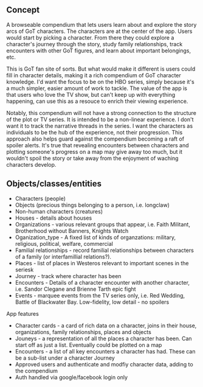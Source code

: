 ## Concept
A browseable compendium that lets users learn about and explore the story arcs of GoT characters. The characters are at the center of the app. Users would start by picking a character. From there they could explore a character's journey through the story, study family relationships, track encounters with other GoT figures, and learn about important belongings, etc. 

This is GoT fan site of sorts. But what would make it different is users could fill in character details, making it a rich compendium of GoT character knowledge. I'd want the focus to be on the HBO series, simply because it's a much simpler, easier amount of work to tackle. The value of the app is that users who love the TV show, but can't keep up with everything happening, can use this as a resouce to enrich their viewing experience.

Notably, this compendium will not have a strong connection to the structure of the plot or TV series. It is intended to be a non-linear experience. I don't want it to track the narrative threads in the series. I want the characters as individuals to be the hub of the experience, not their progression. This approach also helps guard against the compendium becoming a raft of spoiler alerts. It's true that revealing encounters between characters and plotting someone's progress on a map may give away too much, but it wouldn't spoil the story or take away from the enjoyment of waching characters develop.


## Objects/classes/entities

* Characters (people)
* Objects (precious things belonging to a person, i.e. longclaw)
* Non-human characters (creatures)
* Houses - details about houses
* Organizations - various relevant groups that appear, i.e. Faith Militant, Brotherhood without Banners, Knights Watch
* Oganization_type - A fixed list of kinds of organzations: military, religious, political, welfare, commercial
* Familial relationships - record familial relationships between characters of a family (or interfamillial relations?). 
* Places - list of places in Westeros relevant to important scenes in the seriesk
* Journey - track where character has been
* Encounters - Details of a character encounter with another character, i.e. Sandor Clegane and Brienne Tarth epic fight
* Events - marquee events from the TV series only, i.e. Red Wedding, Battle of Blackwater Bay. Low-fidelity, low detail - no spoilers

App features
* Character cards - a card of rich data on a character, joins in their house, organizations, family relationships, places and objects
* Jouneys - a representation of all the places a character has been. Can start off as just a list. Eventually could be plotted on a map
* Encounters - a list of all key encounters a character has had. These can be a sub-list under a character Journey
* Approved users and authenticate and modfiy character data, adding to the compendium
* Auth handled via google/facebook login only
